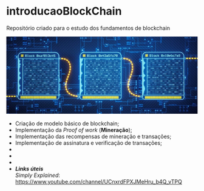 # introducaoBlockChain
Repositório criado para o estudo dos fundamentos de blockchain

![Modelo de blockchain](https://github.com/vlcp197/introducaoBlockChain/blob/main/blockchain.jpg "Blockchain")  



- Criação de modelo básico de blockchain;  
- Implementação da *Proof of work* (**Mineração**);  
- Implementação das recompensas de mineração e transações;  
- Implementação de assinatura e verificação de transações;
- 
- 
- 
- ***Links úteis***  
*Simply Explained*:  
https://www.youtube.com/channel/UCnxrdFPXJMeHru_b4Q_vTPQ
